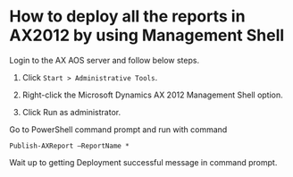 # How to deploy all the reports in AX2012 by using Management Shell


Login to the AX AOS server and follow below steps.

1. Click `Start > Administrative Tools`.

2. Right-click the Microsoft Dynamics AX 2012 Management Shell option.

3. Click Run as administrator.

Go to PowerShell command prompt and run with command 

`Publish-AXReport –ReportName *`

Wait up to getting Deployment successful message in command prompt.
